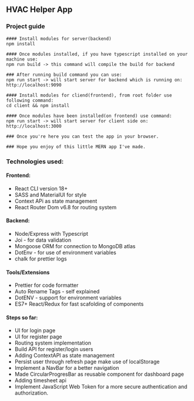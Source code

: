 ## HVAC Helper App

### Project guide

```
#### Install modules for server(backend)
npm install

#### Once modules installed, if you have typescript installed on your machine use:
npm run build -> this command will compile the build for backend

### After running build command you can use:
npm run start -> will start server for backend which is running on: http://localhost:9090

#### Install modules for cliend(frontend), from root folder use following command:
cd client && npm install

#### Once modules have been installed(on frontend) use command:
npm run start -> will start server for client side on: http://localhost:3000

### Once you're here you can test the app in your browser.

### Hope you enjoy of this little MERN app I've made.
```

### Technologies used:

#### Frontend:

- React CLI version 18+
- SASS and MaterialUI for style
- Context APi as state management
- React Router Dom v6.8 for routing system

#### Backend:

- Node/Express with Typescript
- Joi - for data validation
- Mongoose ORM for connection to MongoDB atlas
- DotEnv - for use of environment variables
- chalk for prettier logs

#### Tools/Extensions

- Prettier for code formatter
- Auto Rename Tags - self explained
- DotENV - support for environment variables
- ES7+ React/Redux for fast scafolding of components

#### Steps so far:

- UI for login page
- UI for register page
- Routing system implementation
- Build API for register/login users
- Adding ContextAPI as state management
- Persist user through refresh page make use of localStorage
- Implement a NavBar for a better navigation
- Made CircularProgresBar as reusable component for dashboard page
- Adding timesheet api
- Implement JavaScript Web Token for a more secure authentication and authorization.
